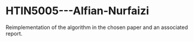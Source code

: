 # HTIN5005---Alfian-Nurfaizi
Reimplementation of the algorithm in the chosen paper and an associated report.
